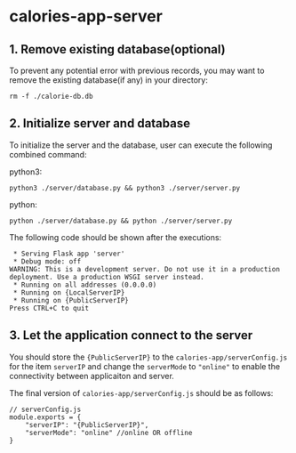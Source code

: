 # calories-app-server

## 1. Remove existing database(optional)
To prevent any potential error with previous records, you may want to remove the existing database(if any) in your directory:

```
rm -f ./calorie-db.db
```

## 2. Initialize server and database
To initialize the server and the database, user can execute the following combined command:

python3:
```
python3 ./server/database.py && python3 ./server/server.py
```

python:
```
python ./server/database.py && python ./server/server.py
```

The following code should be shown after the executions:

```
 * Serving Flask app 'server'
 * Debug mode: off
WARNING: This is a development server. Do not use it in a production deployment. Use a production WSGI server instead.
 * Running on all addresses (0.0.0.0)
 * Running on {LocalServerIP}
 * Running on {PublicServerIP}
Press CTRL+C to quit
```

## 3. Let the application connect to the server
You should store the ```{PublicServerIP}``` to the ```calories-app/serverConfig.js``` for the item ```serverIP```
and change the ```serverMode``` to ```"online"``` to enable the connectivity between applicaiton and server.

The final version of ```calories-app/serverConfig.js``` should be as follows:
```
// serverConfig.js
module.exports = {
    "serverIP": "{PublicServerIP}",
    "serverMode": "online" //online OR offline
}
```
